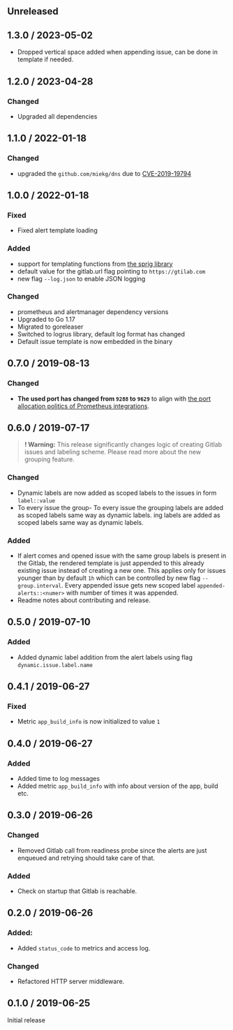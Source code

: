 
## Unreleased

## 1.3.0 / 2023-05-02
- Dropped vertical space added when appending issue, can be done in template if needed.

## 1.2.0 / 2023-04-28
### Changed
- Upgraded all dependencies

## 1.1.0 / 2022-01-18
### Changed
- upgraded the `github.com/miekg/dns` due to [CVE-2019-19794](https://github.com/advisories/GHSA-44r7-7p62-q3fr)

## 1.0.0 / 2022-01-18

### Fixed
- Fixed alert template loading

### Added
- support for templating functions from [the sprig library](https://github.com/Masterminds/sprig)
- default value for the gitlab.url flag pointing to `https://gtilab.com`
- new flag `--log.json` to enable JSON logging

### Changed
- prometheus and alertmanager dependency versions
- Upgraded to Go 1.17
- Migrated to goreleaser
- Switched to logrus library, default log format has changed
- Default issue template is now embedded in the binary

## 0.7.0 / 2019-08-13

### Changed
- **The used port has changed from `9288` to `9629`** to align with [the port allocation politics of Prometheus integrations](https://github.com/prometheus/prometheus/wiki/Default-port-allocations).

## 0.6.0 / 2019-07-17

>**! Warning:** This release significantly changes logic of creating Gitlab issues and labeling scheme.
Please read more about the new grouping feature.

### Changed
- Dynamic labels are now added as scoped labels to the issues in form `label::value`
- To every issue the group- To every issue the grouping labels are added as scoped labels same way as dynamic labels.
ing labels are added as scoped labels same way as dynamic labels.

### Added
- If alert comes and opened issue with the same group labels is present in the Gitlab,
the rendered template is just appended to this already existing issue instead of creating a new one.
This applies only for issues younger than by default `1h` which can be controlled by new flag `--group.interval`.
Every appended issue gets new scoped label `appended-alerts::<numer>` with number of times it was appended.
- Readme notes about contributing and release.

## 0.5.0 / 2019-07-10

### Added
- Added dynamic label addition from the alert labels using flag `dynamic.issue.label.name`

## 0.4.1 / 2019-06-27

### Fixed
- Metric `app_build_info` is now initialized to value `1`

## 0.4.0 / 2019-06-27

### Added
- Added time to log messages
- Added metric `app_build_info` with info about version of the app, build etc.

## 0.3.0 / 2019-06-26

### Changed
- Removed Gitlab call from readiness probe since the alerts
are just enqueued and retrying should take care of that.

### Added
- Check on startup that Gitlab is reachable.

## 0.2.0 / 2019-06-26

### Added:
- Added `status_code` to metrics and access log.

### Changed
- Refactored HTTP server middleware.

## 0.1.0 / 2019-06-25

Initial release

